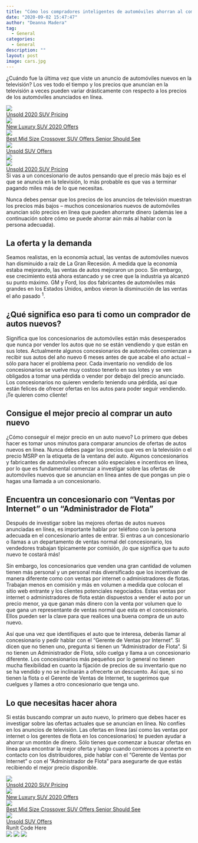 ```yaml
---
title: "Cómo los compradores inteligentes de automóviles ahorran al comprar en línea"
date: "2020-09-02 15:47:47"
author: "Deanna Madera"
tag:
  - General
categories:
  - General
description: ""
layout: post
image: cars.jpg
---
```


¿Cuándo fue la última vez que viste un anuncio de automóviles nuevos en la televisión? Los ves todo el tiempo y los precios que anuncian en la televisión a veces pueden variar drásticamente con respecto a los precios de los automóviles anunciados en línea.

<div class="cta-btn-wrap" data-mobile-sponsoredads="no">

[<div class="cta-imagecover">![](/posts/1080x1080_newcar_wrapped_ontrain.jpg)</div><div class="cta-textcover">Unsold 2020 SUV Pricing</div>](#)[<div class="cta-imagecover">![](/posts/1080x1080_SUV_portskyview.jpg)</div><div class="cta-textcover">New Luxury SUV 2020 Offers</div>](#)[<div class="cta-imagecover">![](/posts/1080x1080_SUV_carlot.jpg)</div><div class="cta-textcover">Best Mid Size Crossover SUV Offers Senior Should See</div>](#)[<div class="cta-imagecover">![](/posts/1080x1080_SUV_aeril_dealer.jpg)</div><div class="cta-textcover">Unsold SUV Offers</div>](#)</div>![](/posts/cars.jpg)<div class="mobile-cta-wrap"><div class="cta-btn-wrap" data-mobile-sponsoredads="yes">[<div class="cta-imagecover">![](/posts/1080x1080_newcar_wrapped_ontrain.jpg)</div><div class="cta-textcover">Unsold 2020 SUV Pricing</div>](#)</div>Si vas a un concesionario de autos pensando que el precio más bajo es el que se anuncia en la televisión, lo más probable es que vas a terminar pagando miles más de lo que necesitas.

Nunca debes pensar que los precios de los anuncios de televisión muestran los precios más bajos – muchos concesionarios nuevos de automóviles anuncian sólo precios en línea que pueden ahorrarte dinero (además lee a continuación sobre cómo se puede ahorrar aún más al hablar con la persona adecuada).

## La oferta y la demanda

Seamos realistas, en la economía actual, las ventas de automóviles nuevos han disminuido a raíz de La Gran Recesión. A medida que la economía estaba mejorando, las ventas de autos mejoraron un poco. Sin embargo, ese crecimiento está ahora estancado y se cree que la industria ya alcanzó su punto máximo. GM y Ford, los dos fabricantes de automóviles más grandes en los Estados Unidos, ambos vieron la disminución de las ventas el año pasado <sup>1</sup>.

## ¿Qué significa eso para ti como un comprador de autos nuevos?

Significa que los concesionarios de automóviles están más desesperados que nunca por vender los autos que no se están vendiendo y que están en sus lotes. Actualmente algunos concesionarios de automóviles comienzan a recibir sus autos del año nuevo 6 meses antes de que acabe el año actual – sólo para hacer el problema peor. Cada inventario no vendido de los concesionarios se vuelve muy costoso tenerlo en sus lotes y se ven obligados a tomar una pérdida o vender por debajo del precio anunciado. Los concesionarios no quieren venderlo teniendo una pérdida, así que están felices de ofrecer ofertas en los autos para poder seguir vendiendo. ¡Te quieren como cliente!

## Consigue el mejor precio al comprar un auto nuevo

¿Cómo conseguir el mejor precio en un auto nuevo? Lo primero que debes hacer es tomar unos minutos para comparar anuncios de ofertas de autos nuevos en línea. Nunca debes pagar los precios que ves en la televisión o el precio MSRP en la etiqueta de la ventana del auto. Algunos concesionarios y fabricantes de automóviles ofrecen sólo especiales e incentivos en línea, por lo que es fundamental comenzar a investigar sobre las ofertas de automóviles nuevos que se anuncian en línea antes de que pongas un pie o hagas una llamada a un concesionario.

## **Encuentra un concesionario con “Ventas por Internet” o un “Administrador de Flota”**

Después de investigar sobre las mejores ofertas de autos nuevos anunciadas en línea, es importante hablar por teléfono con la persona adecuada en el concesionario antes de entrar. Si entras a un concesionario o llamas a un departamento de ventas normal del concesionario, los vendedores trabajan típicamente por comisión, ¡lo que significa que tu auto nuevo te costará más!

Sin embargo, los concesionarios que venden una gran cantidad de volumen tienen más personal y un personal más diversificado que los incentivan de manera diferente como con ventas por internet o administradores de flotas. Trabajan menos en comisión y más en volumen a medida que colocan el sitio web entrante y los clientes potenciales negociados. Estas ventas por internet o administradores de flota están dispuestos a vender el auto por un precio menor, ya que ganan más dinero con la venta por volumen que lo que gana un representante de ventas normal que esta en el concesionario. Ellos pueden ser la clave para que realices una buena compra de un auto nuevo.

Así que una vez que identifiques el auto que te interesa, deberás llamar al concesionario y pedir hablar con el “Gerente de Ventas por Internet”. Si dicen que no tienen uno, pregunta si tienen un “Administrador de Flota”. Si no tienen un Administrador de Flota, sólo cuelga y llama a un concesionario diferente. Los concesionarios más pequeños por lo general no tienen mucha flexibilidad en cuanto la fijación de precios de su inventario que no se ha vendido y no se inclinarán a ofrecerte un descuento. Así que, si no tienen la flota o el Gerente de Ventas de Internet, te sugerimos que cuelgues y llames a otro concesionario que tenga uno.

## **Lo que necesitas hacer ahora**

</div>Si estás buscando comprar un auto nuevo, lo primero que debes hacer es investigar sobre las ofertas actuales que se anuncian en línea. No confíes en los anuncios de televisión. Las ofertas en línea (así como las ventas por internet o los gerentes de flota en los concesionarios) te pueden ayudar a ahorrar un montón de dinero. Sólo tienes que comenzar a buscar ofertas en línea para encontrar la mejor oferta y luego cuando comiences a ponerte en contacto con los distribuidores, pide hablar con el “Gerente de Ventas por Internet” o con el “Administrador de Flota” para asegurarte de que estás recibiendo el mejor precio disponible.

<div class="cta-btn-wrap" data-mobile-sponsoredads="no">

[<div class="cta-imagefull">![](/posts/1200x627_suv_carlot-300x157.jpg)</div><div class="cta-textfull">Unsold 2020 SUV Pricing</div>](#)[<div class="cta-imagefull">![](/posts/1200x627_suv_browninteriorluxury-300x157.jpg)</div><div class="cta-textfull">New Luxury SUV 2020 Offers</div>](#)[<div class="cta-imagefull">![](/posts/1200x627_suv_boxysuv-300x157.jpg)</div><div class="cta-textfull">Best Mid Size Crossover SUV Offers Senior Should See</div>](#)[<div class="cta-imagefull">![](/posts/1200x627_suv_newtrainofsuvs-300x157.jpg)</div><div class="cta-textfull">Unsold SUV Offers</div>](#)</div><div class="ad-hide">RunIt Code Here</div> <script>
!function(f,b,e,v,n,t,s){if(f.fbq)return;n=f.fbq=function(){n.callMethod?
n.callMethod.apply(n,arguments):n.queue.push(arguments)};if(!f.\_fbq)f.\_fbq=n;
n.push=n;n.loaded=!0;n.version='2.0';n.queue=[];t=b.createElement(e);t.async=!0;
t.src=v;s=b.getElementsByTagName(e)[0];s.parentNode.insertBefore(t,s)}(window,
document,'script','https://connect.facebook.net/en_US/fbevents.js');
fbq('init', '531314677258366'); // Insert your pixel ID here.
fbq('track', 'PageView');
</script> <noscript>![](https://www.facebook.com/tr?id=531314677258366&ev=PageView&noscript=1)</noscript> <script>
!function(f,b,e,v,n,t,s){if(f.fbq)return;n=f.fbq=function(){n.callMethod?
n.callMethod.apply(n,arguments):n.queue.push(arguments)};if(!f.\_fbq)f.\_fbq=n;
n.push=n;n.loaded=!0;n.version='2.0';n.queue=[];t=b.createElement(e);t.async=!0;
t.src=v;s=b.getElementsByTagName(e)[0];s.parentNode.insertBefore(t,s)}(window,
document,'script','https://connect.facebook.net/en_US/fbevents.js');
fbq('init', '438385429848061'); // Insert your pixel ID here.
fbq('track', 'PageView');
</script> <noscript>![](https://www.facebook.com/tr?id=438385429848061&ev=PageView&noscript=1)</noscript> <script type="application/javascript">(function(w,d,t,r,u){w[u]=w[u]||[];w[u].push({'projectId':'10000','properties':{'pixelId':'10029827'}});var s=d.createElement(t);s.src=r;s.async=true;s.onload=s.onreadystatechange=function(){var y,rs=this.readyState,c=w[u];if(rs&&rs!="complete"&&rs!="loaded"){return}try{y=YAHOO.ywa.I13N.fireBeacon;w[u]=[];w[u].push=function(p){y([p])};y(c)}catch(e){}};var scr=d.getElementsByTagName(t)[0],par=scr.parentNode;par.insertBefore(s,scr)})(window,document,"script","https://s.yimg.com/wi/ytc.js","dotq");</script> <script type="text/javascript">
window.\_tfa = window.\_tfa || [];
window.\_tfa.push({notify: 'event', name: 'page_view', id: 1087586});
!function (t, f, a, x) {
if (!document.getElementById(x)) {
t.async = 1;t.src = a;t.id=x;f.parentNode.insertBefore(t, f);
}
}(document.createElement('script'),
document.getElementsByTagName('script')[0],
'//cdn.taboola.com/libtrc/unip/1087586/tfa.js',
'tb_tfa_script');
</script> <noscript> ![](//trc.taboola.com/1087586/log/3/unip?en=page_view) </noscript> <script>
fbq('track', 'ViewContent', {
currency: 'USD'
});
</script> <script type="text/javascript">
function runIt() {
fbq('track', 'AddToCart', {
currency: 'USD',
content_name: 'suv'
});

        window.dotq = window.dotq || [];
        window.dotq.push(
        {
            'projectId': '10000',
            'properties': {
                'pixelId': '10029827',
                'qstrings': {
                    'et': 'custom',
                    'ea': 'click',
                    'ec': 'addtocart',
                    'el': 'suv'
                }
        } } );
    _tfa.push({notify: 'event', name: 'add_to_cart', id: 1087586});
    }

</script>
